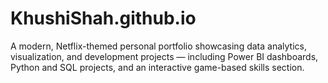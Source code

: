 # KhushiShah.github.io
A modern, Netflix-themed personal portfolio showcasing data analytics, visualization, and development projects — including Power BI dashboards, Python and SQL projects, and an interactive game-based skills section.
